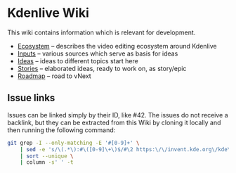 # Kdenlive Wiki

This wiki contains information which is relevant for development.

* [Ecosystem](ecosystem) – describes the video editing ecosystem around Kdenlive
* [Inputs](dev/Inputs) – various sources which serve as basis for ideas
* [Ideas](dev/Ideas) – ideas to different topics start here
* [Stories](dev/Stories) – elaborated ideas, ready to work on, as story/epic
* [Roadmap](Roadmap) – road to vNext


## Issue links

Issues can be linked simply by their ID, like #42. The issues do not receive a backlink, but they can be extracted from this Wiki by cloning it locally and then running the following command:

```bash
git grep -I --only-matching -E '#[0-9]+' \
    | sed -e 's/\(.*\):#\([0-9]\+\)$/#\2 https:\/\/invent.kde.org\/kde\/kdenlive\/-\/issues\/\2 \1/' \
    | sort --unique \
    | column -s' ' -t
```